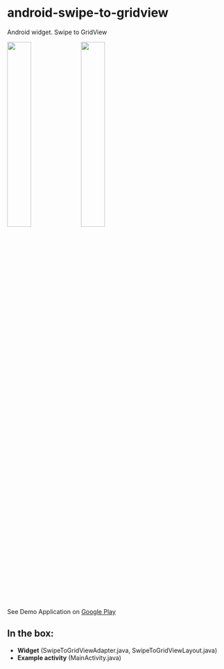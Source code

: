 # android-swipe-to-gridview
Android widget. Swipe to GridView

<img src="/video/device-2018-01-20-190747.gif" width="33%">  <img src="/video/device-2018-01-20-191015.gif" width="33%">

See Demo Application on [Google Play](https://play.google.com/store/apps/details?id=com.lganzzzo.demo.ui.widget.swipetogridview)

## In the box:
- **Widget** (SwipeToGridViewAdapter.java, SwipeToGridViewLayout.java)
- **Example activity** (MainActivity.java)
